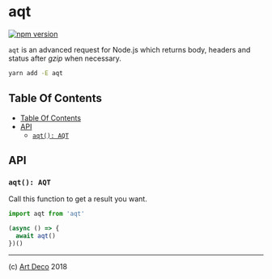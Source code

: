 # aqt

[![npm version](https://badge.fury.io/js/aqt.svg)](https://npmjs.org/package/aqt)

`aqt` is an advanced request for Node.js which returns body, headers and status after _gzip_ when necessary.

```sh
yarn add -E aqt
```

## Table Of Contents

- [Table Of Contents](#table-of-contents)
- [API](#api)
  * [`aqt(): AQT`](#aqt-aqt)

## API

### `aqt(): AQT`

Call this function to get a result you want.

```javascript
import aqt from 'aqt'

(async () => {
  await aqt()
})()
```

---

(c) [Art Deco][1] 2018

[1]: https://artdeco.bz

